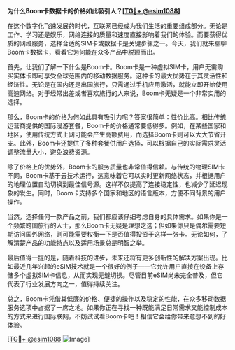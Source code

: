 **为什么Boom卡数据卡的价格如此吸引人？[[TG💪+ @esim1088](https://t.me/s/esim1088)]**

在这个数字化飞速发展的时代，互联网已经成为我们生活的重要组成部分。无论是工作、学习还是娱乐，网络连接的质量和速度直接影响着我们的体验。而要获得优质的网络服务，选择合适的SIM卡或数据卡是关键步骤之一。今天，我们就来聊聊Boom卡数据卡，看看它为何能在众多产品中脱颖而出。

首先，让我们了解一下什么是Boom卡。Boom卡是一种虚拟SIM卡，用户无需购买实体卡即可享受全球范围内的移动数据服务。这种卡的最大优势在于其灵活性和经济性。无论是在国内还是出国旅行，只需通过手机应用激活，就能立即开始使用高速网络。对于经常出差或者喜欢旅行的人来说，Boom卡无疑是一个非常实用的选择。

那么，Boom卡的价格为何如此具有吸引力呢？答案很简单：性价比高。相比传统运营商提供的国际漫游套餐，Boom卡的价格通常要低得多。例如，在某些国家和地区，使用传统方式上网可能会产生高额费用，而选择Boom卡则可以大大节省开支。此外，Boom卡还提供了多种套餐供用户选择，可以根据自己的实际需求灵活调整流量大小，避免浪费资源。

除了价格上的优势外，Boom卡的服务质量也非常值得信赖。与传统的物理SIM卡不同，Boom卡基于云技术运行，这意味着它可以实时更新网络状态，并根据用户的地理位置自动切换到最佳信号源。这样不仅提高了连接稳定性，也减少了延迟现象的发生。同时，Boom卡支持多个国家和地区的语言版本，方便不同背景的用户操作。

当然，选择任何一款产品之前，我们都应该仔细考虑自身的具体需求。如果你是一个频繁跨国旅行的人士，那么Boom卡无疑是理想之选；但如果你只是偶尔需要短期访问国外网络，则可能需要权衡一下是否值得投资于这样一张卡。无论如何，了解清楚产品的功能特点以及适用场景总是明智之举。

最后值得一提的是，随着科技的进步，未来还将有更多创新性的解决方案出现。比如最近几年兴起的eSIM技术就是一个很好的例子——它允许用户直接在设备上存储多个虚拟SIM卡信息，从而实现无缝切换。尽管目前eSIM尚未完全普及，但它代表了行业发展方向之一，值得持续关注。

总之，Boom卡凭借其低廉的价格、便捷的操作以及稳定的性能，在众多移动数据服务选项中占据了一席之地。如果你正在寻找一种既能满足日常需求又能控制成本的方式来进行国际联网，不妨试试看Boom卡吧！相信它会给你带来意想不到的好体验。

[[TG💪+ @esim1088](https://t.me/s/esim1088) ![Image](https://i.postimg.cc/4NQfJmqS/Snipaste-2025-05-13-00-14-12.png)]